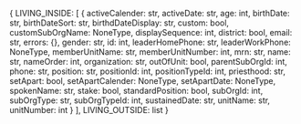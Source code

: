 {
  LIVING_INSIDE: [
    {
      activeCalender: str,
      activeDate: str,
      age: int,
      birthDate: str,
      birthDateSort: str,
      birthdDateDisplay: str,
      custom: bool,
      customSubOrgName: NoneType,
      displaySequence: int,
      district: bool,
      email: str,
      errors: {},
      gender: str,
      id: int,
      leaderHomePhone: str,
      leaderWorkPhone: NoneType,
      memberUnitName: str,
      memberUnitNumber: int,
      mrn: str,
      name: str,
      nameOrder: int,
      organization: str,
      outOfUnit: bool,
      parentSubOrgId: int,
      phone: str,
      position: str,
      positionId: int,
      positionTypeId: int,
      priesthood: str,
      setApart: bool,
      setApartCalender: NoneType,
      setApartDate: NoneType,
      spokenName: str,
      stake: bool,
      standardPosition: bool,
      subOrgId: int,
      subOrgType: str,
      subOrgTypeId: int,
      sustainedDate: str,
      unitName: str,
      unitNumber: int
    }
  ],
  LIVING_OUTSIDE: list
}